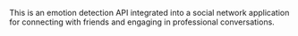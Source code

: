 This is an emotion detection API integrated into a social network application for connecting with friends and engaging in professional conversations.
